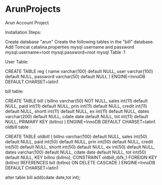 # ArunProjects

Arun Account Project

Installation Steps:

Create database "arun" Create the following tables in the "bill" database. Add Tomcat catalina.properties mysql username and password mysql.username=root mysql.password=root mysql Table :1

User Table:

CREATE TABLE reg ( name varchar(100) default NULL, user varchar(100) default NULL, password varchar(50) default NULL ) ENGINE=InnoDB DEFAULT CHARSET=latin1

bill table:

CREATE TABLE bill ( billno varchar(50) NOT NULL, sales int(11) default NULL, paid int(11) default NULL, prin int(11) default NULL, credit int(11) default NULL, shortt int(11) default NULL, ex int(11) default NULL, dates varchar(200) default NULL, cdate date default NULL, tot int(11) default NULL, PRIMARY KEY (billno) ) ENGINE=InnoDB DEFAULT CHARSET=latin1 oldbill table :

CREATE TABLE oldbill ( billno varchar(100) default NULL, sales int(50) default NULL, paid int(50) default NULL, prin int(50) default NULL, credit int(50) default NULL, shortt int(50) default NULL, ex int(50) default NULL, dates varchar(100) default NULL, cdate date default NULL, tot int(50) default NULL, KEY billno (billno), CONSTRAINT oldbill_ibfk_1 FOREIGN KEY (billno) REFERENCES bill (billno) ON DELETE CASCADE ) ENGINE=InnoDB DEFAULT CHARSET=latin1

alter table bill add(cdate date,tot int);
